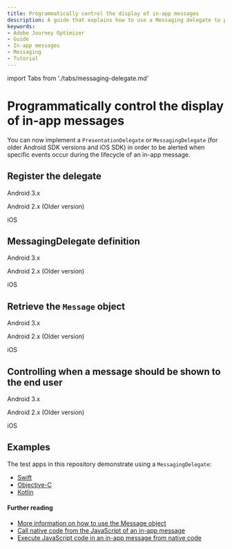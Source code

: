 ```yaml
---
title: Programmatically control the display of in-app messages
description: A guide that explains how to use a Messaging delegate to programmatically control the display of in-app messages.
keywords:
- Adobe Journey Optimizer
- Guide
- In-app messages
- Messaging
- Tutorial
---
```


import Tabs from './tabs/messaging-delegate.md'

# Programmatically control the display of in-app messages

You can now implement a `PresentationDelegate` or `MessagingDelegate` (for older Android SDK versions and iOS SDK) in order to be alerted when specific events occur during the lifecycle of an in-app message.

## Register the delegate

<TabsBlock orientation="horizontal" slots="heading, content" repeat="3"/>

Android 3.x

<Tabs query="platform=android3x&function=register"/>

Android 2.x (Older version)

<Tabs query="platform=android2x&function=register"/>

iOS

<Tabs query="platform=ios&function=register"/>

## MessagingDelegate definition

<TabsBlock orientation="horizontal" slots="heading, content" repeat="3"/>

Android 3.x

<Tabs query="platform=android3x&function=messaging-delegate"/>

Android 2.x (Older version)

<Tabs query="platform=android2x&function=messaging-delegate"/>

iOS

<Tabs query="platform=ios&function=messaging-delegate"/>

## Retrieve the `Message` object

<TabsBlock orientation="horizontal" slots="heading, content" repeat="3"/>

Android 3.x

<Tabs query="platform=android3x&function=using-object"/>

Android 2.x (Older version)

<Tabs query="platform=android2x&function=using-object"/>

iOS

<Tabs query="platform=ios&function=using-object"/>

## Controlling when a message should be shown to the end user

<TabsBlock orientation="horizontal" slots="heading, content" repeat="3"/>

Android 3.x

<Tabs query="platform=android3x&function=controlling-message"/>

Android 2.x (Older version)

<Tabs query="platform=android2x&function=controlling-message"/>

iOS

<Tabs query="platform=ios&function=controlling-message"/>

## Examples

The test apps in this repository demonstrate using a `MessagingDelegate`:

* [Swift](https://github.com/adobe/aepsdk-messaging-ios/tree/main/TestApps/MessagingDemoApp)
* [Objective-C](https://github.com/adobe/aepsdk-messaging-ios/tree/main/TestApps/MessagingDemoAppObjC)
* [Kotlin](https://github.com/adobe/aepsdk-messaging-android/tree/main/code/testapp)

#### Further reading

* [More information on how to use the Message object](../../public-classes/message.md)
* [Call native code from the JavaScript of an in-app message](./native-from-javascript.md)
* [Execute JavaScript code in an in-app message from native code](./javascript-from-native.md)

